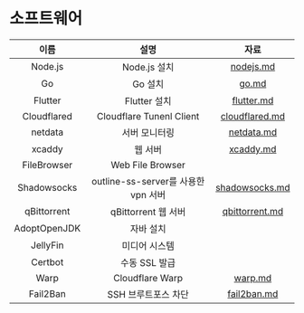 # 소프트웨어

|     이름     |                설명                 |                자료                |
| :----------: | :---------------------------------: | :--------------------------------: |
|   Node.js    |            Node.js 설치             |      [nodejs.md](./nodejs.md)      |
|      Go      |               Go 설치               |          [go.md](./go.md)          |
|   Flutter    |            Flutter 설치             |     [flutter.md](./flutter.md)     |
| Cloudflared  |      Cloudflare Tunenl Client       | [cloudflared.md](./cloudflared.md) |
|   netdata    |            서버 모니터링            |     [netdata.md](./netdata.md)     |
|    xcaddy    |               웹 서버               |      [xcaddy.md](./xcaddy.md)      |
| FileBrowser  |          Web File Browser           |                                    |
| Shadowsocks  | outline-ss-server를 사용한 vpn 서버 | [shadowsocks.md](./shadowsocks.md) |
| qBittorrent  |         qBittorrent 웹 서버         | [qbittorrent.md](./qbittorrent.md) |
| AdoptOpenJDK |              자바 설치              |                                    |
|   JellyFin   |            미디어 시스템            |                                    |
|   Certbot    |            수동 SSL 발급            |                                    |
|     Warp     |           Cloudflare Warp           |         [warp.md](warp.md)         |
|   Fail2Ban   |         SSH 브루트포스 차단         |    [fail2ban.md](./fail2ban.md)    |
